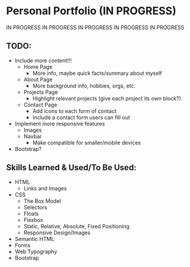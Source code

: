 # Personal Portfolio (IN PROGRESS)

IN PROGRESS
IN PROGRESS
IN PROGRESS
IN PROGRESS
IN PROGRESS

## TODO:
- Include more content!!!
  - Home Page
    - More info, maybe quick facts/summary about myself
  - About Page
    - More background info, hobbies, orgs, etc.
  - Projects Page
    - Highlight relevant projects (give each project its own block?)
  - Contact Page
    - Add icons to each form of contact
    - Include a contact form users can fill out
- Implement more responsive features
  - Images
  - Navbar
    - Make compatible for smaller/mobile devices
- Bootstrap?

## Skills Learned & Used/To Be Used:
- HTML
  - Links and Images
- CSS
  - The Box Model
  - Selectors
  - Floats
  - Flexbox
  - Static, Relative, Absolute, Fixed Positioning
  - Responsive Design/Images
- Semantic HTML
- Forms
- Web Typography
- Bootstrap
